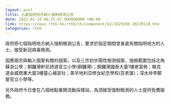 ```yaml
---
layout: post
title: 七處指明地方納入強制檢測公告
date: 2022-01-18 00:25:07.000000000 +08:00
link: https://news.rthk.hk/rthk/ch/component/k2/1629298-20220118.htm
categories: rthk
---
```


政府把七個指明地方納入強制檢測公告，要求於指定期間曾身處有關指明地方的人士，接受新冠病毒檢測。 

因應兩宗與輸入個案有關的個案，以及三宗初步陽性檢測個案，強檢範圍包括北角蘇浙公學；銅鑼灣軒尼詩道官立小學(銅鑼灣)；銅鑼灣國泰大廈1樓麥當勞；駱克道金威商業大廈3樓童心補習社；美孚地利亞修女紀念學校(百老匯)；深水埗李鄭屋官立小學等。

另外政府今日會在八個地點重開流動採樣站，為須接受強制檢測的人士提供免費服務。

